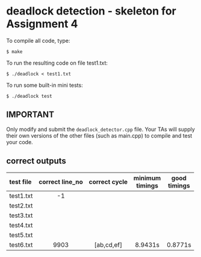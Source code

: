 # deadlock detection - skeleton for Assignment 4

To compile all code, type:
```
$ make
```

To run the resulting code on file test1.txt:
```
$ ./deadlock < test1.txt
```

To run some built-in mini tests:
```
$ ./deadlock test
```

## IMPORTANT

Only modify and submit the `deadlock_detector.cpp` file. Your TAs will
supply their own versions of the other files (such as main.cpp) to
compile and test your code.

## correct outputs

| test file | correct line_no | correct cycle | minimum<br> timings | good<br> timings |
| :-------- | :-------------: | :-----------: | :-----------------: | :--------------: |
| test1.txt| -1 | | | |
| test2.txt| | | | |
| test3.txt|  | | | |
| test4.txt|  | | | |
| test5.txt|  | | | |
| test6.txt| 9903 | [ab,cd,ef] |8.9431s |0.8771s |


